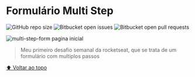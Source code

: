 # Formulário Multi Step

<!---Esses são exemplos. Veja https://shields.io para outras pessoas ou para personalizar este conjunto de escudos. Você pode querer incluir dependências, status do projeto e informações de licença aqui--->

![GitHub repo size](https://img.shields.io/github/repo-size/iuricode/README-template?style=for-the-badge)
![Bitbucket open issues](https://img.shields.io/bitbucket/issues/iuricode/README-template?style=for-the-badge)
![Bitbucket open pull requests](https://img.shields.io/bitbucket/pr-raw/iuricode/README-template?style=for-the-badge)

<img src="https://media.graphassets.com/DjnuWw5sTxmGr4UCTbDZ" alt="multi-step-form pagina inicial">

> Meu primeiro desafio semanal da rocketseat, que se trata de um formulário com multiplos passos

[⬆ Voltar ao topo](#nome-do-projeto)<br>
